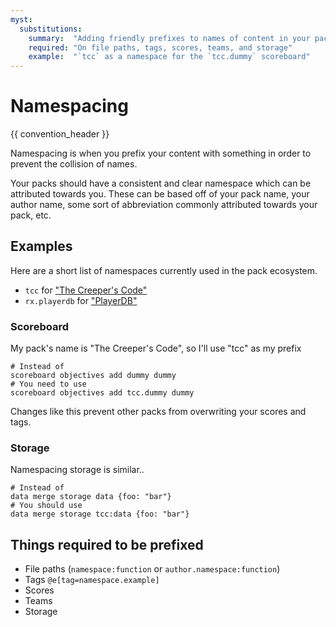 ```yaml
---
myst:
  substitutions:
    summary:  "Adding friendly prefixes to names of content in your pack"
    required: "On file paths, tags, scores, teams, and storage"
    example:  "`tcc` as a namespace for the `tcc.dummy` scoreboard"
---
```


# Namespacing
{{ convention_header }}

Namespacing is when you prefix your content with something in order to prevent the collision of names.

Your packs should have a consistent and clear namespace which can be attributed towards you. These can be based off of your pack name, your author name, some sort of abbreviation commonly attributed towards your pack, etc.

## Examples

Here are a short list of namespaces currently used in the pack ecosystem.
- `tcc` for ["The Creeper's Code"](https://smithed.dev/packs/creepermagnet_/tcc)
- `rx.playerdb` for ["PlayerDB"](https://github.com/rx-modules/PlayerDB)

### Scoreboard
My pack's name is "The Creeper's Code", so I'll use "tcc" as my prefix
```mcfunction
# Instead of
scoreboard objectives add dummy dummy
# You need to use
scoreboard objectives add tcc.dummy dummy 
```
Changes like this prevent other packs from overwriting your scores and tags.

### Storage
Namespacing storage is similar..
```mcfunction
# Instead of
data merge storage data {foo: "bar"}
# You should use
data merge storage tcc:data {foo: "bar"}
```

## Things required to be prefixed
- File paths (`namespace:function` or `author.namespace:function`)
- Tags `@e[tag=namespace.example]`
- Scores
- Teams
- Storage

